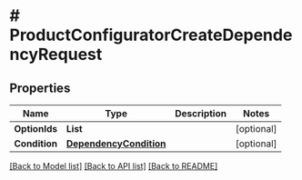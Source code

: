 # # ProductConfiguratorCreateDependencyRequest


## Properties 


Name | Type | Description | Notes
------------ | ------------- | ------------- | -------------
**OptionIds**| **List<string>** |   | [optional]
**Condition**| [**DependencyCondition**](DependencyCondition.md) |   | [optional]


[[Back to Model list]](../../README.md#models) [[Back to API list]](../../README.md#endpoints) [[Back to README]](../../README.md)

